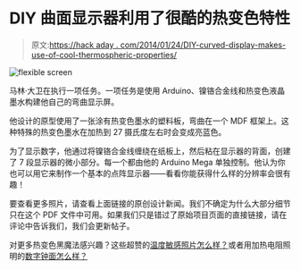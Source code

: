 # DIY 曲面显示器利用了很酷的热变色特性

> 原文:[https://hack aday . com/2014/01/24/DIY-curved-display-makes-use-of-cool-thermospheric-properties/](https://hackaday.com/2014/01/24/diy-curved-display-makes-use-of-cool-thermochromic-properties/)

![flexible screen](../Images/01a33d17ffa5bbabf267db02082ac4be.png)

马林·大卫在执行一项任务。一项任务是使用 Arduino、镍铬合金线和热变色液晶墨水构建他自己的弯曲显示屏。

他设计的原型使用了一张涂有热变色墨水的塑料板，弯曲在一个 MDF 框架上。这种特殊的热变色墨水在加热到 27 摄氏度左右时会变成亮蓝色。

为了显示数字，他通过将镍铬合金线缠绕在纸板上，然后粘在显示器的背面，创建了 7 段显示器的微小部分。每一个都由他的 Arduino Mega 单独控制。他认为你也可以用它来制作一个基本的点阵显示器——看看你能获得什么样的分辨率会很有趣！

要查看更多照片，请查看上面链接的原创设计新闻。我们不确定为什么大部分细节只在这个 PDF 文件中可用。如果我们只是错过了原始项目页面的直接链接，请在评论中告诉我们，我们会更新帖子。

对更多热变色黑魔法感兴趣？这些超赞的[温度敏感照片怎么样？](http://hackaday.com/2013/12/19/thermochromic-imaging/)或者用加热电阻照明的[数字钟面怎么样？](http://hackaday.com/2010/12/05/hot-resistors-used-for-color-changing-clock-face/)